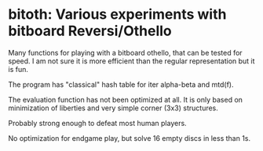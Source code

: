 # bitoth: Various experiments with bitboard Reversi/Othello

Many functions for playing with a bitboard othello, that can be tested for speed. I am not sure it is more efficient than the regular representation but
it is fun. 

The program has "classical" hash table for iter alpha-beta and mtd(f).

The evaluation function has not been optimized at all. It is only based on minimization of liberties and very simple corner (3x3) structures.

Probably strong enough to defeat most human players.

No optimization for endgame play, but solve 16 empty discs in less than 1s.
